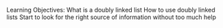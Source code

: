 Learning Objectives:
What is a doubly linked list
How to use doubly linked lists
Start to look for the right source of information without too much help